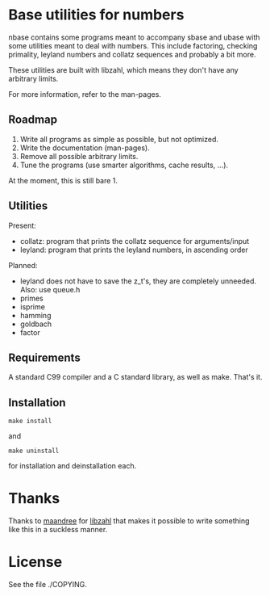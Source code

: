 Base utilities for numbers
===========================

nbase contains some programs meant to
accompany sbase and ubase with some
utilities meant to deal with numbers.
This include factoring, checking primality,
leyland numbers and collatz sequences and
probably a bit more.

These utilities are built with libzahl,
which means they don't have any arbitrary
limits.

For more information, refer to the man-pages.

Roadmap
-------

1. Write all programs as simple as possible, but not optimized.
2. Write the documentation (man-pages).
3. Remove all possible arbitrary limits.
4. Tune the programs (use smarter algorithms, cache results, ...).

At the moment, this is still bare 1.

Utilities
---------

Present:

* collatz: program that prints the collatz sequence for arguments/input
* leyland: program that prints the leyland numbers, in ascending order

Planned:

* leyland does not have to save the z_t's, they are completely unneeded. Also: use queue.h
* primes
* isprime
* hamming
* goldbach
* factor

Requirements
------------

A standard C99 compiler and a C standard
library, as well as make. That's it.

Installation
------------

	make install

and

	make uninstall

for installation and deinstallation each.

Thanks
======

Thanks to [maandree](https://github.com/maandree) for
[libzahl](http://git.suckless.org/libzahl) that makes it
possible to write something like this in a suckless manner.

License
=======

See the file ./COPYING.

